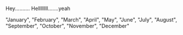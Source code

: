 Hey..........
Hellllllll.......yeah

"January", "February", "March", "April", "May", "June", "July", "August", "September", "October", "November", "December"